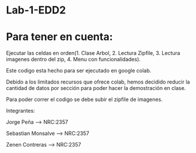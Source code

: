# Lab-1-EDD2

# Para tener en cuenta:

Ejecutar las celdas en orden(1. Clase Arbol, 2. Lectura Zipfile, 3. Lectura imagenes dentro del zip, 4. Menu con funcionalidades).

Este codigo esta hecho para ser ejecutado en google colab.

Debido a los limitados recursos que ofrece colab, hemos decidido reducir la cantidad de datos por sección para poder hacer la demostración en clase.

Para poder correr el codigo se debe subir el zipfile de imagenes.

Integrantes: 

Jorge Peña --> NRC:2357

Sebastian Monsalve --> NRC:2357

Zenen Contreras --> NRC:2357





